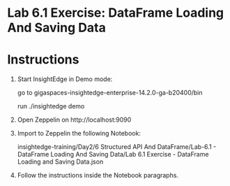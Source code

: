 # Lab 6.1 Exercise: DataFrame Loading And Saving Data

# Instructions

1. Start InsightEdge in Demo mode:

    go to gigaspaces-insightedge-enterprise-14.2.0-ga-b20400/bin

    run ./insightedge demo

2. Open Zeppelin on http://localhost:9090

3. Import to Zeppelin the following Notebook:

    insightedge-training/Day2/6 Structured API And DataFrame/Lab-6.1 - DataFrame Loading And Saving Data/Lab 6.1 Exercise - DataFrame Loading and Saving Data.json
    
4. Follow the instructions inside the Notebook paragraphs.

